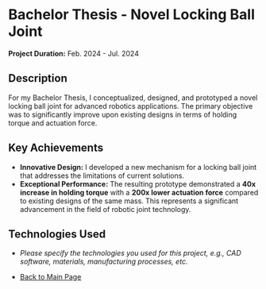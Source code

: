 # Bachelor Thesis - Novel Locking Ball Joint

**Project Duration:** Feb. 2024 - Jul. 2024

## Description

For my Bachelor Thesis, I conceptualized, designed, and prototyped a novel locking ball joint for advanced robotics applications. The primary objective was to significantly improve upon existing designs in terms of holding torque and actuation force.

## Key Achievements

* **Innovative Design:** I developed a new mechanism for a locking ball joint that addresses the limitations of current solutions.
* **Exceptional Performance:** The resulting prototype demonstrated a **40x increase in holding torque** with a **200x lower actuation force** compared to existing designs of the same mass. This represents a significant advancement in the field of robotic joint technology.

## Technologies Used

* *Please specify the technologies you used for this project, e.g., CAD software, materials, manufacturing processes, etc.*

* [Back to Main Page](../README.md)
  
